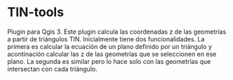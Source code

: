 # TIN-tools
Plugin para Qgis 3. Este plugin calcula las coordenadas z de las geometrías a partir de triángulos TIN.
Inicialmente tiene dos funcionalidades. La primera es calcular la ecuación de un plano definido por un triángulo y acontinación calcular las z de las geometrías que se seleccionen en ese plano.
La segunda es similar pero lo hace solo con las geometrías que intersectan con cada triángulo.
